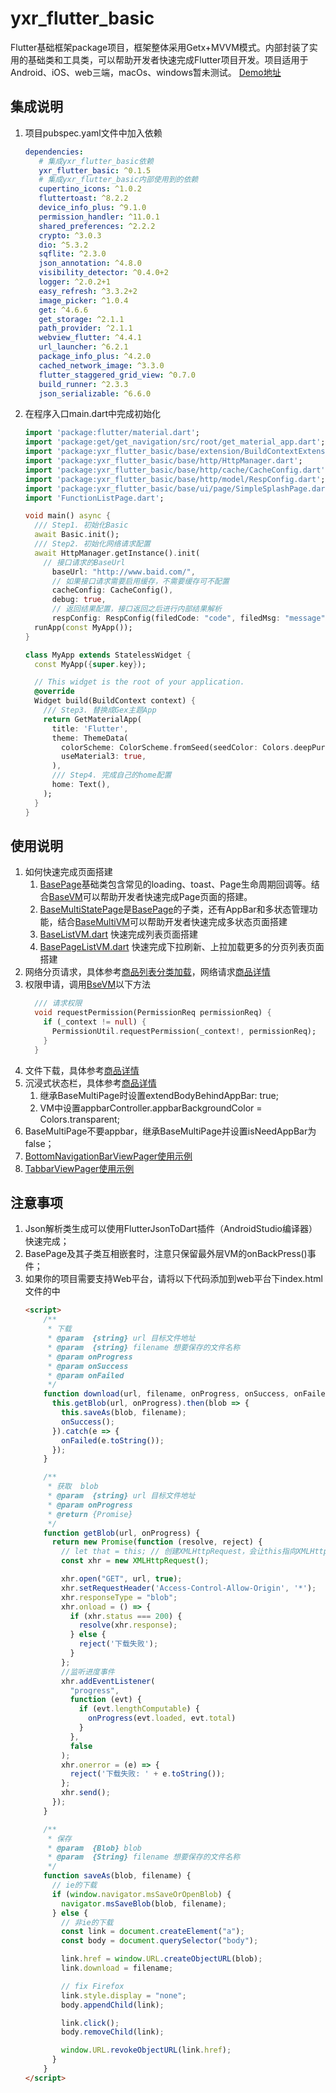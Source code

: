 # yxr_flutter_basic
Flutter基础框架package项目，框架整体采用Getx+MVVM模式。内部封装了实用的基础类和工具类，可以帮助开发者快速完成Flutter项目开发。项目适用于Android、iOS、web三端，macOs、windows暂未测试。
[Demo地址](https://github.com/yxr2222222/FlutterDemo)

## 集成说明
1. 项目pubspec.yaml文件中加入依赖
   ```yaml
   dependencies:
      # 集成yxr_flutter_basic依赖
      yxr_flutter_basic: ^0.1.5
      # 集成yxr_flutter_basic内部使用到的依赖
      cupertino_icons: ^1.0.2
      fluttertoast: ^8.2.2
      device_info_plus: ^9.1.0
      permission_handler: ^11.0.1
      shared_preferences: ^2.2.2
      crypto: ^3.0.3
      dio: ^5.3.2
      sqflite: ^2.3.0
      json_annotation: ^4.8.0
      visibility_detector: ^0.4.0+2
      logger: ^2.0.2+1
      easy_refresh: ^3.3.2+2
      image_picker: ^1.0.4
      get: ^4.6.6
      get_storage: ^2.1.1
      path_provider: ^2.1.1
      webview_flutter: ^4.4.1
      url_launcher: ^6.2.1
      package_info_plus: ^4.2.0
      cached_network_image: ^3.3.0
      flutter_staggered_grid_view: ^0.7.0
      build_runner: ^2.3.3
      json_serializable: ^6.6.0
   ```
2. 在程序入口main.dart中完成初始化
   ```dart
   import 'package:flutter/material.dart';
   import 'package:get/get_navigation/src/root/get_material_app.dart';
   import 'package:yxr_flutter_basic/base/extension/BuildContextExtension.dart';
   import 'package:yxr_flutter_basic/base/http/HttpManager.dart';
   import 'package:yxr_flutter_basic/base/http/cache/CacheConfig.dart';
   import 'package:yxr_flutter_basic/base/http/model/RespConfig.dart';
   import 'package:yxr_flutter_basic/base/ui/page/SimpleSplashPage.dart';
   import 'FunctionListPage.dart';
   
   void main() async {
     /// Step1. 初始化Basic
     await Basic.init();
     /// Step2. 初始化网络请求配置
     await HttpManager.getInstance().init(
       // 接口请求的BaseUrl
         baseUrl: "http://www.baid.com/",
         // 如果接口请求需要启用缓存，不需要缓存可不配置
         cacheConfig: CacheConfig(),
         debug: true,
         // 返回结果配置，接口返回之后进行内部结果解析
         respConfig: RespConfig(filedCode: "code", filedMsg: "message", successCode: "200"));
     runApp(const MyApp());
   }
   
   class MyApp extends StatelessWidget {
     const MyApp({super.key});
   
     // This widget is the root of your application.
     @override
     Widget build(BuildContext context) {
       /// Step3. 替换成Gex主题App
       return GetMaterialApp(
         title: 'Flutter',
         theme: ThemeData(
           colorScheme: ColorScheme.fromSeed(seedColor: Colors.deepPurple),
           useMaterial3: true,
         ),
         /// Step4. 完成自己的home配置
         home: Text(),
       );
     }
   }
   ```

## 使用说明
1. 如何快速完成页面搭建
   1. [BasePage](./lib/base/ui/page/BasePage.dart)基础类包含常见的loading、toast、Page生命周期回调等。结合[BaseVM](./lib/base/vm/BaseVM.dart)可以帮助开发者快速完成Page页面的搭建。
   2. [BaseMultiStatePage](./lib/base/ui/page/BaseMultiStatePage.dart)是[BasePage](./lib/base/ui/page/BasePage.dart)的子类，还有AppBar和多状态管理功能，结合[BaseMultiVM](./lib/base/vm/BaseMultiVM.dart)可以帮助开发者快速完成多状态页面搭建
   3. [BaseListVM.dart](./lib/base/vm/BaseListVM.dart) 快速完成列表页面搭建
   4. [BasePageListVM.dart](./lib/base/vm/BasePageListVM.dart) 快速完成下拉刷新、上拉加载更多的分页列表页面搭建
2. 网络分页请求，具体参考[商品列表分类加载](https://github.com/yxr2222222/FlutterDemo/blob/master/lib/page/product/ProductListPage.dart)，网络请求[商品详情](https://github.com/yxr2222222/FlutterDemo/blob/master/lib/page/product/ProductDetailPage.dart)
3. 权限申请，调用[BseVM](./lib/base/vm/BaseVM.dart)以下方法
   ```dart
     /// 请求权限
     void requestPermission(PermissionReq permissionReq) {
       if (_context != null) {
         PermissionUtil.requestPermission(_context!, permissionReq);
       }
     }
   ```
4. 文件下载，具体参考[商品详情](https://github.com/yxr2222222/FlutterDemo/blob/master/lib/page/product/ProductDetailPage.dart)
5. 沉浸式状态栏，具体参考[商品详情](https://github.com/yxr2222222/FlutterDemo/blob/master/lib/page/product/ProductDetailPage.dart)
   1. 继承BaseMultiPage时设置extendBodyBehindAppBar: true;
   2. VM中设置appbarController.appbarBackgroundColor = Colors.transparent;
6. BaseMultiPage不要appbar，继承BaseMultiPage并设置isNeedAppBar为false；
7. [BottomNavigationBarViewPager使用示例](https://github.com/yxr2222222/FlutterDemo/blob/master/lib/page/bottomtviewpager/BottomNavigationBarViewPagerPage.dart)
8. [TabbarViewPager使用示例](https://github.com/yxr2222222/FlutterDemo/blob/master/lib/page/tabviewpager/TabViewPagerPage.dart)

## 注意事项
1. Json解析类生成可以使用FlutterJsonToDart插件（AndroidStudio编译器）快速完成；
2. BasePage及其子类互相嵌套时，注意只保留最外层VM的onBackPress()事件；
3. 如果你的项目需要支持Web平台，请将以下<script></script>代码添加到web平台下index.html文件的<script>...</script>中
   ```html
   <script>
       /**
        * 下载
        * @param  {string} url 目标文件地址
        * @param  {string} filename 想要保存的文件名称
        * @param onProgress
        * @param onSuccess
        * @param onFailed
        */
       function download(url, filename, onProgress, onSuccess, onFailed) {
         this.getBlob(url, onProgress).then(blob => {
           this.saveAs(blob, filename);
           onSuccess();
         }).catch(e => {
           onFailed(e.toString());
         });
       }
   
       /**
        * 获取  blob
        * @param  {string} url 目标文件地址
        * @param onProgress
        * @return {Promise}
        */
       function getBlob(url, onProgress) {
         return new Promise(function (resolve, reject) {
           // let that = this; // 创建XMLHttpRequest，会让this指向XMLHttpRequest，所以先接收一下this
           const xhr = new XMLHttpRequest();
   
           xhr.open("GET", url, true);
           xhr.setRequestHeader('Access-Control-Allow-Origin', '*');
           xhr.responseType = "blob";
           xhr.onload = () => {
             if (xhr.status === 200) {
               resolve(xhr.response);
             } else {
               reject('下载失败');
             }
           };
           //监听进度事件
           xhr.addEventListener(
             "progress",
             function (evt) {
               if (evt.lengthComputable) {
                 onProgress(evt.loaded, evt.total)
               }
             },
             false
           );
           xhr.onerror = (e) => {
             reject('下载失败: ' + e.toString());
           };
           xhr.send();
         });
       }
   
       /**
        * 保存
        * @param  {Blob} blob
        * @param  {String} filename 想要保存的文件名称
        */
       function saveAs(blob, filename) {
         // ie的下载
         if (window.navigator.msSaveOrOpenBlob) {
           navigator.msSaveBlob(blob, filename);
         } else {
           // 非ie的下载
           const link = document.createElement("a");
           const body = document.querySelector("body");
   
           link.href = window.URL.createObjectURL(blob);
           link.download = filename;
   
           // fix Firefox
           link.style.display = "none";
           body.appendChild(link);
   
           link.click();
           body.removeChild(link);
   
           window.URL.revokeObjectURL(link.href);
         }
       }
   </script>
   ```
